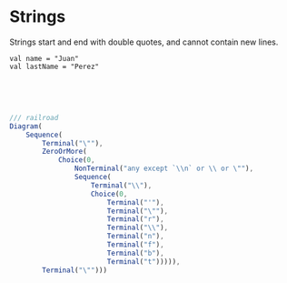 # Strings

Strings start and end with double quotes, and cannot contain new lines.

```misti
val name = "Juan"
val lastName = "Perez"
```

<div style="height: 3rem; width: 1rem"></div>

```js
/// railroad
Diagram(
    Sequence(
        Terminal("\""),
        ZeroOrMore(
            Choice(0,
                NonTerminal("any except `\\n` or \\ or \""),
                Sequence(
                    Terminal("\\"),
                    Choice(0,
                        Terminal("'"),
                        Terminal("\""),
                        Terminal("r"),
                        Terminal("\\"),
                        Terminal("n"),
                        Terminal("f"),
                        Terminal("b"),
                        Terminal("t"))))),
        Terminal("\"")))
```
